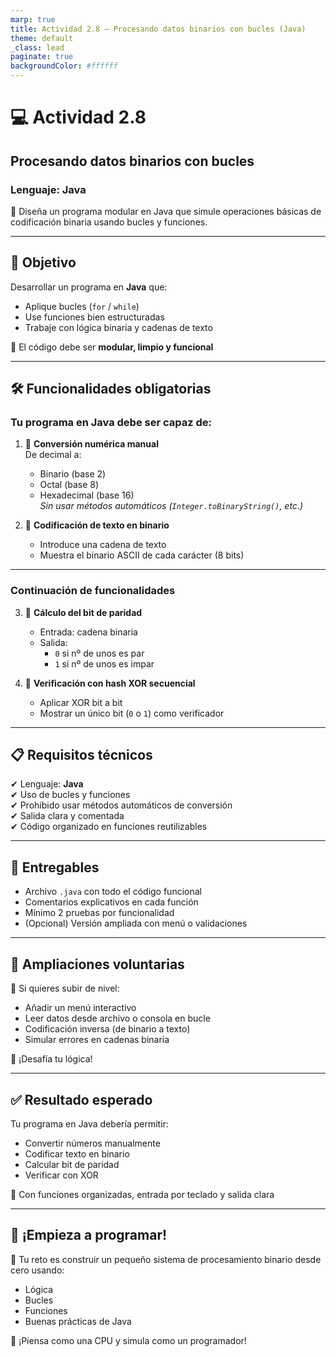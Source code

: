 ```yaml
---
marp: true
title: Actividad 2.8 – Procesando datos binarios con bucles (Java)
theme: default
_class: lead
paginate: true
backgroundColor: #ffffff
---
```


# 💻 Actividad 2.8  
## Procesando datos binarios con bucles  
### Lenguaje: **Java**

🎯 Diseña un programa modular en Java que simule operaciones básicas de codificación binaria usando bucles y funciones.

---

## 🧠 Objetivo

Desarrollar un programa en **Java** que:

- Aplique bucles (`for` / `while`)
- Use funciones bien estructuradas
- Trabaje con lógica binaria y cadenas de texto

🧩 El código debe ser **modular, limpio y funcional**

---

## 🛠️ Funcionalidades obligatorias

### Tu programa en Java debe ser capaz de:

1. 🔢 **Conversión numérica manual**  
   De decimal a:
   - Binario (base 2)
   - Octal (base 8)
   - Hexadecimal (base 16)  
   *Sin usar métodos automáticos (`Integer.toBinaryString()`, etc.)*

2. 🔡 **Codificación de texto en binario**  
   - Introduce una cadena de texto  
   - Muestra el binario ASCII de cada carácter (8 bits)

---

### Continuación de funcionalidades

3. 🧮 **Cálculo del bit de paridad**  
   - Entrada: cadena binaria  
   - Salida:  
     - `0` si nº de unos es par  
     - `1` si nº de unos es impar

4. 🔐 **Verificación con hash XOR secuencial**  
   - Aplicar XOR bit a bit  
   - Mostrar un único bit (`0` o `1`) como verificador

---

## 📋 Requisitos técnicos

✔ Lenguaje: **Java**  
✔ Uso de bucles y funciones  
✔ Prohibido usar métodos automáticos de conversión  
✔ Salida clara y comentada  
✔ Código organizado en funciones reutilizables

---

## 📝 Entregables

- Archivo `.java` con todo el código funcional
- Comentarios explicativos en cada función
- Mínimo 2 pruebas por funcionalidad
- (Opcional) Versión ampliada con menú o validaciones

---

## 🌟 Ampliaciones voluntarias

🔧 Si quieres subir de nivel:

- Añadir un menú interactivo
- Leer datos desde archivo o consola en bucle
- Codificación inversa (de binario a texto)
- Simular errores en cadenas binaria

🎯 ¡Desafía tu lógica!

---

## ✅ Resultado esperado

Tu programa en Java debería permitir:

- Convertir números manualmente  
- Codificar texto en binario  
- Calcular bit de paridad  
- Verificar con XOR  

📄 Con funciones organizadas, entrada por teclado y salida clara

---

## 🚀 ¡Empieza a programar!

🎯 Tu reto es construir un pequeño sistema de procesamiento binario desde cero usando:

- Lógica
- Bucles
- Funciones
- Buenas prácticas de Java

🧠 ¡Piensa como una CPU y simula como un programador!
